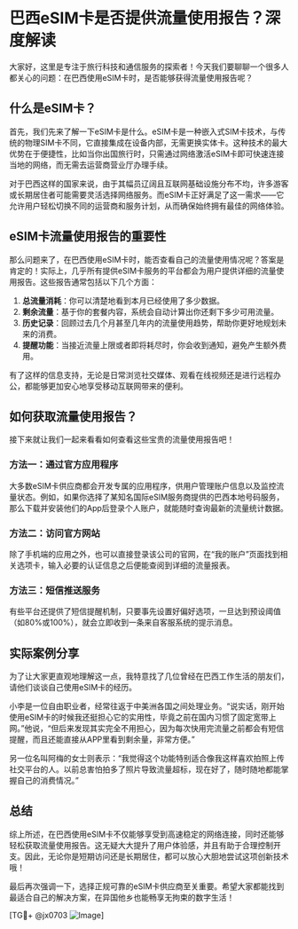 # 巴西eSIM卡是否提供流量使用报告？深度解读

大家好，这里是专注于旅行科技和通信服务的探索者！今天我们要聊聊一个很多人都关心的问题：在巴西使用eSIM卡时，是否能够获得流量使用报告呢？

## 什么是eSIM卡？

首先，我们先来了解一下eSIM卡是什么。eSIM卡是一种嵌入式SIM卡技术，与传统的物理SIM卡不同，它直接集成在设备内部，无需更换实体卡。这种技术的最大优势在于便捷性，比如当你出国旅行时，只需通过网络激活eSIM卡即可快速连接当地的网络，而无需去运营商营业厅办理手续。

对于巴西这样的国家来说，由于其幅员辽阔且互联网基础设施分布不均，许多游客或长期居住者可能需要灵活选择网络服务。而eSIM卡正好满足了这一需求——它允许用户轻松切换不同的运营商和服务计划，从而确保始终拥有最佳的网络体验。

## eSIM卡流量使用报告的重要性

那么问题来了，在巴西使用eSIM卡时，能否查看自己的流量使用情况呢？答案是肯定的！实际上，几乎所有提供eSIM卡服务的平台都会为用户提供详细的流量使用报告。这些报告通常包括以下几个方面：

1. **总流量消耗**：你可以清楚地看到本月已经使用了多少数据。
2. **剩余流量**：基于你的套餐内容，系统会自动计算出你还剩下多少可用流量。
3. **历史记录**：回顾过去几个月甚至几年内的流量使用趋势，帮助你更好地规划未来的消费。
4. **提醒功能**：当接近流量上限或者即将耗尽时，你会收到通知，避免产生额外费用。

有了这样的信息支持，无论是日常浏览社交媒体、观看在线视频还是进行远程办公，都能够更加安心地享受移动互联网带来的便利。

## 如何获取流量使用报告？

接下来就让我们一起来看看如何查看这些宝贵的流量使用报告吧！

### 方法一：通过官方应用程序
大多数eSIM卡供应商都会开发专属的应用程序，供用户管理账户信息以及监控流量状态。例如，如果你选择了某知名国际eSIM服务商提供的巴西本地号码服务，那么下载并安装他们的App后登录个人账户，就能随时查询最新的流量统计数据。

### 方法二：访问官方网站
除了手机端的应用之外，也可以直接登录该公司的官网，在“我的账户”页面找到相关选项卡，输入必要的认证信息之后便能查阅到详细的流量报表。

### 方法三：短信推送服务
有些平台还提供了短信提醒机制，只要事先设置好偏好选项，一旦达到预设阈值（如80%或100%），就会立即收到一条来自客服系统的提示消息。

## 实际案例分享

为了让大家更直观地理解这一点，我特意找了几位曾经在巴西工作生活的朋友们，请他们谈谈自己使用eSIM卡的经历。

小李是一位自由职业者，经常往返于中美洲各国之间处理业务。“说实话，刚开始使用eSIM卡的时候我还挺担心它的实用性，毕竟之前在国内习惯了固定宽带上网。”他说，“但后来发现其实完全不用担心，因为每次快用完流量之前都会有短信提醒，而且还能直接从APP里看到剩余量，非常方便。”

另一位名叫阿梅的女士则表示：“我觉得这个功能特别适合像我这样喜欢拍照上传社交平台的人。以前总害怕拍多了照片导致流量超标，现在好了，随时随地都能掌握自己的消费情况。”

## 总结

综上所述，在巴西使用eSIM卡不仅能够享受到高速稳定的网络连接，同时还能够轻松获取流量使用报告。这无疑大大提升了用户体验感，并且有助于合理控制开支。因此，无论你是短期访问还是长期居住，都可以放心大胆地尝试这项创新技术哦！

最后再次强调一下，选择正规可靠的eSIM卡供应商至关重要。希望大家都能找到最适合自己的解决方案，在异国他乡也能畅享无拘束的数字生活！

[TG💪+ @jx0703 ![Image](https://github.com/user-attachments/assets/dbca1d08-cadb-493c-b0ec-ad6f7a83f270)]